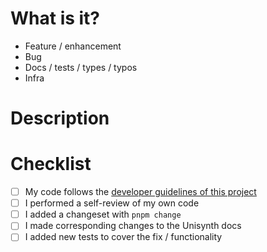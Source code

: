 <!--
The Unisynth Team and Community appreciate all PRs. Thank you for your effort! Not all PRs can be merged, but those that meet the following criteria will be prioritized:

a) Core fixes, and

b) Framework functionality achievable only by the core.

If this PR can be done as a 3rd-Party Community Add-On, we encourage that for quicker adoption.

If you believe your functionality is valuable to the entire Unisynth Community, discuss it in the Unisynth Discord channels for potential inclusion in the core.

First of all, make sure your PR title is descriptive and matches our commit title guidelines.

Also make sure your PR follows all the guidelines in the [CONTRIBUTING.md](./CONTRIBUTING.md) document.

-->

# What is it?

<!-- pick one and remove the others -->

- Feature / enhancement
- Bug
- Docs / tests / types / typos
- Infra

# Description

<!--
* Include a summary of the motivation and context for this PR
* Is it related to any opened issues? (please add them here)
-->

# Checklist

<!--
* delete the items that are not relevant, so it's easy to tell if the PR is ready to be merged
* add items that are relevant and need to be done before merging
-->

- [ ] My code follows the [developer guidelines of this project](https://github.com/khulnasoft/unisynth/blob/main/CONTRIBUTING.md)
- [ ] I performed a self-review of my own code
- [ ] I added a changeset with `pnpm change`
- [ ] I made corresponding changes to the Unisynth docs
- [ ] I added new tests to cover the fix / functionality
